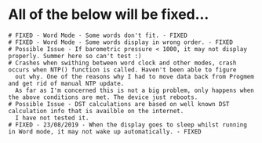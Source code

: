 # All of the below will be fixed...

    # FIXED - Word Mode - Some words don't fit. - FIXED
    # FIXED - Word Mode - Some words display in wrong order. - FIXED
    # Possible Issue - If barometric pressure < 1000, it may not display properly. Summer here so can't test :)
    # Crashes when swithing between word clock and other modes, crash occurs when NTP() function is called. Haven't been able to figure
      out why. One of the reasons why I had to move data back from Progmem and get rid of manual NTP update.
      As far as I'm concerned this is not a big problem, only happens when the above conditions are met. The device just reboots.
    # Possible Issue - DST calculations are based on well known DST calculation info that is availble on the internet.
      I have not tested it.
    # FIXED - 23/08/2019 - When the display goes to sleep whilst running in Word mode, it may not wake up automatically. - FIXED
